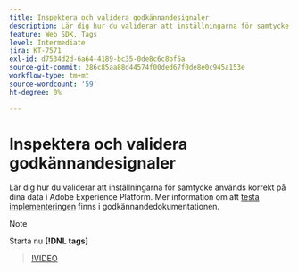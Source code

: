 ```yaml
---
title: Inspektera och validera godkännandesignaler
description: Lär dig hur du validerar att inställningarna för samtycke används korrekt på dina data i Adobe Experience Platform.
feature: Web SDK, Tags
level: Intermediate
jira: KT-7571
exl-id: d7534d2d-6a64-4189-bc35-0de8c6c8bf5a
source-git-commit: 286c85aa88d44574f00ded67f0de8e0c945a153e
workflow-type: tm+mt
source-wordcount: '59'
ht-degree: 0%

---
```


# Inspektera och validera godkännandesignaler

Lär dig hur du validerar att inställningarna för samtycke används korrekt på dina data i Adobe Experience Platform. Mer information om att [testa implementeringen](https://experienceleague.adobe.com/docs/experience-platform/landing/governance-privacy-security/consent/adobe/overview.html?lang=sv-SE#test-implementation) finns i godkännandedokumentationen.

>[!NOTE]
>
> Starta nu **[!DNL tags]**

>[!VIDEO](https://video.tv.adobe.com/v/332696/?learn=on&enablevpops)
